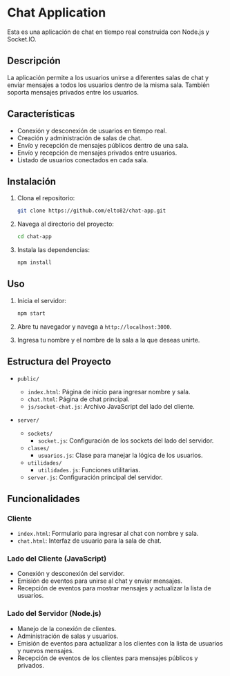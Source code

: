 # Chat Application

Esta es una aplicación de chat en tiempo real construida con Node.js y Socket.IO.

## Descripción

La aplicación permite a los usuarios unirse a diferentes salas de chat y enviar mensajes a todos los usuarios dentro de la misma sala. También soporta mensajes privados entre los usuarios.

## Características

- Conexión y desconexión de usuarios en tiempo real.
- Creación y administración de salas de chat.
- Envío y recepción de mensajes públicos dentro de una sala.
- Envío y recepción de mensajes privados entre usuarios.
- Listado de usuarios conectados en cada sala.

## Instalación

1. Clona el repositorio:

    ```bash
    git clone https://github.com/elto82/chat-app.git
    ```

2. Navega al directorio del proyecto:

    ```bash
    cd chat-app
    ```

3. Instala las dependencias:

    ```bash
    npm install
    ```

## Uso

1. Inicia el servidor:

    ```bash
    npm start
    ```

2. Abre tu navegador y navega a `http://localhost:3000`.

3. Ingresa tu nombre y el nombre de la sala a la que deseas unirte.

## Estructura del Proyecto

- `public/`
  - `index.html`: Página de inicio para ingresar nombre y sala.
  - `chat.html`: Página de chat principal.
  - `js/socket-chat.js`: Archivo JavaScript del lado del cliente.

- `server/`
  - `sockets/`
    - `socket.js`: Configuración de los sockets del lado del servidor.
  - `clases/`
    - `usuarios.js`: Clase para manejar la lógica de los usuarios.
  - `utilidades/`
    - `utilidades.js`: Funciones utilitarias.
  - `server.js`: Configuración principal del servidor.

## Funcionalidades

### Cliente

- `index.html`: Formulario para ingresar al chat con nombre y sala.
- `chat.html`: Interfaz de usuario para la sala de chat.

### Lado del Cliente (JavaScript)

- Conexión y desconexión del servidor.
- Emisión de eventos para unirse al chat y enviar mensajes.
- Recepción de eventos para mostrar mensajes y actualizar la lista de usuarios.

### Lado del Servidor (Node.js)

- Manejo de la conexión de clientes.
- Administración de salas y usuarios.
- Emisión de eventos para actualizar a los clientes con la lista de usuarios y nuevos mensajes.
- Recepción de eventos de los clientes para mensajes públicos y privados.